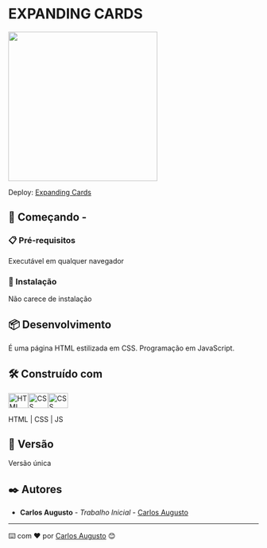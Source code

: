 # EXPANDING CARDS

<img height="300px" src="https://i.imgur.com/JZ1mHdu.gifv">

Deploy: [Expanding Cards](#)

## 🚀 Começando -

### 📋 Pré-requisitos

Executável em qualquer navegador

### 🔧 Instalação

Não carece de instalação

## 📦 Desenvolvimento

É uma página HTML estilizada em CSS. Programação em JavaScript.

## 🛠️ Construído com

<img align="center" alt="HTML" height="30" width="40" src="https://cdn.worldvectorlogo.com/logos/html-1.svg"><img align="center" alt="CSS" height="30" width="40" src="https://cdn.worldvectorlogo.com/logos/css-3.svg"><img align="center" alt="CSS" height="30" width="40" src="https://cdn.worldvectorlogo.com/logos/javascript-1.svg">

HTML | CSS | JS

## 📌 Versão

Versão única

## ✒️ Autores

- **Carlos Augusto** - _Trabalho Inicial_ - [Carlos Augusto](https://www.linkedin.com/in/carlos-augusto-dantas-frei-51502ba9/)

---

⌨️ com ❤️ por [Carlos Augusto](https://gist.github.com/Caarlos7x) 😊
